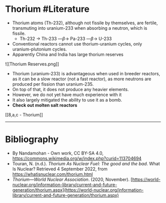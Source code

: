 # Thorium #Literature 
- Thorium atoms (Th-232), although not fissile by themselves, are fertile, transmuting into uranium-233 when absorbing a neutron, which is fissile.
	- Th-232 → Th-233 —$\beta$→ Pa-233 —$\beta$→ U-233
- Conventional reactors cannot use thorium-uranium cycles, only uranium-plutonium cycles.
- Apparently China and India has large thorium reserves

![[Thorium Reserves.png]]

- Thorium (uranium-233) is advantageous when used in breeder reactors, as it can be a slow reactor (not a fast reactor), as more neutrons are produced per fission than uranium-235.
- On top of that, it does not produce any heavier elements.
- However, we do not yet have much experience with it
- It also largely mitigated the ability to use it as a bomb.
- **Check out molten salt reactors**

[[8,a,c - Thorium]]

---
# Bibliography
- By Nandamohan - Own work, CC BY-SA 4.0, https://commons.wikimedia.org/w/index.php?curid=113704694
- Touran, N. (n.d.). _Thorium As Nuclear Fuel: The good and the bad_. What Is Nuclear? Retrieved 4 September 2022, from https://whatisnuclear.com/thorium.html
- _Thorium—World Nuclear Association_. (2020, November). [https://world-nuclear.org/information-library/current-and-future-generation/thorium.aspx](https://world-nuclear.org/information-library/current-and-future-generation/thorium.aspx)